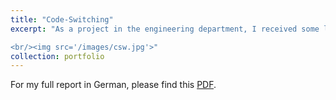 ```yaml
---
title: "Code-Switching"
excerpt: "As a project in the engineering department, I received some linguistic and technical supervision to explore German tweets that use English words and phrases. Turns out some of the most common uses are: btw, finds, wtf, did and idk!

<br/><img src='/images/csw.jpg'>"
collection: portfolio
---
```


For my full report in German, please find this [PDF](/files/CSW-report-igor-sterner.pdf).

